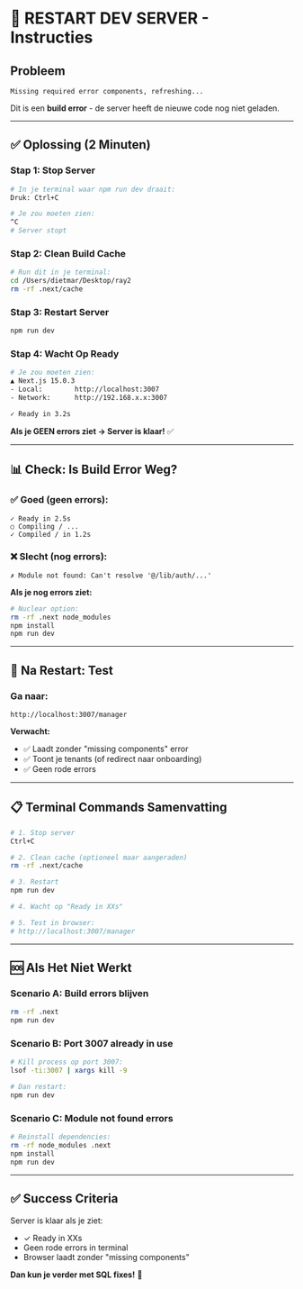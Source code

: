 # 🔄 RESTART DEV SERVER - Instructies

## Probleem
```
Missing required error components, refreshing...
```

Dit is een **build error** - de server heeft de nieuwe code nog niet geladen.

---

## ✅ Oplossing (2 Minuten)

### Stap 1: Stop Server
```bash
# In je terminal waar npm run dev draait:
Druk: Ctrl+C

# Je zou moeten zien:
^C
# Server stopt
```

### Stap 2: Clean Build Cache
```bash
# Run dit in je terminal:
cd /Users/dietmar/Desktop/ray2
rm -rf .next/cache
```

### Stap 3: Restart Server
```bash
npm run dev
```

### Stap 4: Wacht Op Ready
```bash
# Je zou moeten zien:
▲ Next.js 15.0.3
- Local:        http://localhost:3007
- Network:      http://192.168.x.x:3007

✓ Ready in 3.2s
```

**Als je GEEN errors ziet → Server is klaar!** ✅

---

## 📊 Check: Is Build Error Weg?

### ✅ Goed (geen errors):
```
✓ Ready in 2.5s
○ Compiling / ...
✓ Compiled / in 1.2s
```

### ❌ Slecht (nog errors):
```
✗ Module not found: Can't resolve '@/lib/auth/...'
```

**Als je nog errors ziet:**
```bash
# Nuclear option:
rm -rf .next node_modules
npm install
npm run dev
```

---

## 🎯 Na Restart: Test

### Ga naar:
```
http://localhost:3007/manager
```

**Verwacht:**
- ✅ Laadt zonder "missing components" error
- ✅ Toont je tenants (of redirect naar onboarding)
- ✅ Geen rode errors

---

## 📋 Terminal Commands Samenvatting

```bash
# 1. Stop server
Ctrl+C

# 2. Clean cache (optioneel maar aangeraden)
rm -rf .next/cache

# 3. Restart
npm run dev

# 4. Wacht op "Ready in XXs"

# 5. Test in browser:
# http://localhost:3007/manager
```

---

## 🆘 Als Het Niet Werkt

### Scenario A: Build errors blijven
```bash
rm -rf .next
npm run dev
```

### Scenario B: Port 3007 already in use
```bash
# Kill process op port 3007:
lsof -ti:3007 | xargs kill -9

# Dan restart:
npm run dev
```

### Scenario C: Module not found errors
```bash
# Reinstall dependencies:
rm -rf node_modules .next
npm install
npm run dev
```

---

## ✅ Success Criteria

Server is klaar als je ziet:
- ✓ Ready in XXs
- Geen rode errors in terminal
- Browser laadt zonder "missing components"

**Dan kun je verder met SQL fixes!** 🚀

